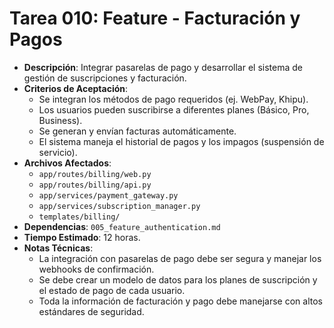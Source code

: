 # Tarea 010: Feature - Facturación y Pagos

- **Descripción**: Integrar pasarelas de pago y desarrollar el sistema de gestión de suscripciones y facturación.
- **Criterios de Aceptación**:
  - Se integran los métodos de pago requeridos (ej. WebPay, Khipu).
  - Los usuarios pueden suscribirse a diferentes planes (Básico, Pro, Business).
  - Se generan y envían facturas automáticamente.
  - El sistema maneja el historial de pagos y los impagos (suspensión de servicio).
- **Archivos Afectados**:
  - `app/routes/billing/web.py`
  - `app/routes/billing/api.py`
  - `app/services/payment_gateway.py`
  - `app/services/subscription_manager.py`
  - `templates/billing/`
- **Dependencias**: `005_feature_authentication.md`
- **Tiempo Estimado**: 12 horas.
- **Notas Técnicas**:
  - La integración con pasarelas de pago debe ser segura y manejar los webhooks de confirmación.
  - Se debe crear un modelo de datos para los planes de suscripción y el estado de pago de cada usuario.
  - Toda la información de facturación y pago debe manejarse con altos estándares de seguridad. 